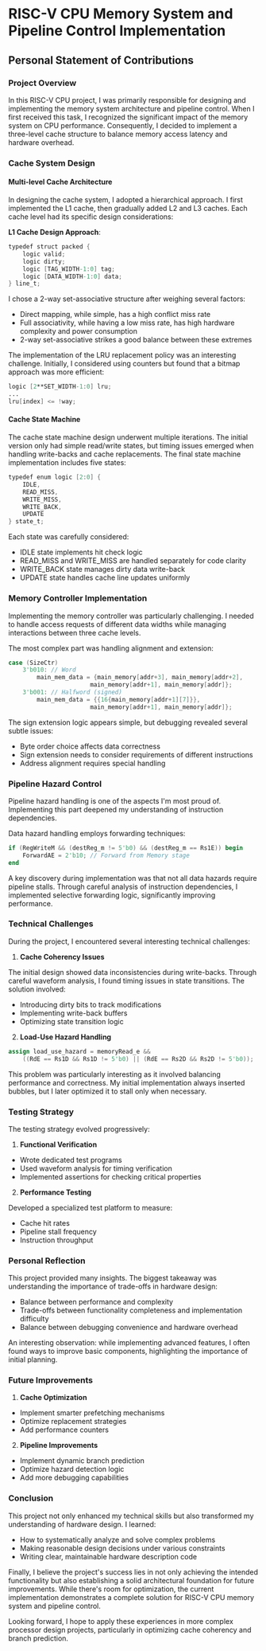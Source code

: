 # RISC-V CPU Memory System and Pipeline Control Implementation
## Personal Statement of Contributions

### Project Overview

In this RISC-V CPU project, I was primarily responsible for designing and implementing the memory system architecture and pipeline control. When I first received this task, I recognized the significant impact of the memory system on CPU performance. Consequently, I decided to implement a three-level cache structure to balance memory access latency and hardware overhead.

### Cache System Design

#### Multi-level Cache Architecture

In designing the cache system, I adopted a hierarchical approach. I first implemented the L1 cache, then gradually added L2 and L3 caches. Each cache level had its specific design considerations:

**L1 Cache Design Approach**:
```verilog
typedef struct packed {
    logic valid;
    logic dirty;
    logic [TAG_WIDTH-1:0] tag;
    logic [DATA_WIDTH-1:0] data;
} line_t;
```

I chose a 2-way set-associative structure after weighing several factors:
- Direct mapping, while simple, has a high conflict miss rate
- Full associativity, while having a low miss rate, has high hardware complexity and power consumption
- 2-way set-associative strikes a good balance between these extremes

The implementation of the LRU replacement policy was an interesting challenge. Initially, I considered using counters but found that a bitmap approach was more efficient:
```verilog
logic [2**SET_WIDTH-1:0] lru;
...
lru[index] <= !way;
```

#### Cache State Machine

The cache state machine design underwent multiple iterations. The initial version only had simple read/write states, but timing issues emerged when handling write-backs and cache replacements. The final state machine implementation includes five states:

```verilog
typedef enum logic [2:0] {
    IDLE,
    READ_MISS,
    WRITE_MISS,
    WRITE_BACK,
    UPDATE
} state_t;
```

Each state was carefully considered:
- IDLE state implements hit check logic
- READ_MISS and WRITE_MISS are handled separately for code clarity
- WRITE_BACK state manages dirty data write-back
- UPDATE state handles cache line updates uniformly

### Memory Controller Implementation

Implementing the memory controller was particularly challenging. I needed to handle access requests of different data widths while managing interactions between three cache levels.

The most complex part was handling alignment and extension:
```verilog
case (SizeCtr)
    3'b010: // Word
        main_mem_data = {main_memory[addr+3], main_memory[addr+2], 
                       main_memory[addr+1], main_memory[addr]};
    3'b001: // Halfword (signed)
        main_mem_data = {{16{main_memory[addr+1][7]}}, 
                       main_memory[addr+1], main_memory[addr]};
```

The sign extension logic appears simple, but debugging revealed several subtle issues:
- Byte order choice affects data correctness
- Sign extension needs to consider requirements of different instructions
- Address alignment requires special handling

### Pipeline Hazard Control

Pipeline hazard handling is one of the aspects I'm most proud of. Implementing this part deepened my understanding of instruction dependencies.

Data hazard handling employs forwarding techniques:
```verilog
if (RegWriteM && (destReg_m != 5'b0) && (destReg_m == Rs1E)) begin
    ForwardAE = 2'b10; // Forward from Memory stage
end
```

A key discovery during implementation was that not all data hazards require pipeline stalls. Through careful analysis of instruction dependencies, I implemented selective forwarding logic, significantly improving performance.

### Technical Challenges

During the project, I encountered several interesting technical challenges:

1. **Cache Coherency Issues**

The initial design showed data inconsistencies during write-backs. Through careful waveform analysis, I found timing issues in state transitions. The solution involved:
- Introducing dirty bits to track modifications
- Implementing write-back buffers
- Optimizing state transition logic

2. **Load-Use Hazard Handling**
```verilog
assign load_use_hazard = memoryRead_e &&
    ((RdE == Rs1D && Rs1D != 5'b0) || (RdE == Rs2D && Rs2D != 5'b0));
```
This problem was particularly interesting as it involved balancing performance and correctness. My initial implementation always inserted bubbles, but I later optimized it to stall only when necessary.

### Testing Strategy

The testing strategy evolved progressively:

1. **Functional Verification**
- Wrote dedicated test programs
- Used waveform analysis for timing verification
- Implemented assertions for checking critical properties

2. **Performance Testing**

Developed a specialized test platform to measure:
- Cache hit rates
- Pipeline stall frequency
- Instruction throughput

### Personal Reflection

This project provided many insights. The biggest takeaway was understanding the importance of trade-offs in hardware design:
- Balance between performance and complexity
- Trade-offs between functionality completeness and implementation difficulty
- Balance between debugging convenience and hardware overhead

An interesting observation: while implementing advanced features, I often found ways to improve basic components, highlighting the importance of initial planning.

### Future Improvements

1. **Cache Optimization**
- Implement smarter prefetching mechanisms
- Optimize replacement strategies
- Add performance counters

2. **Pipeline Improvements**
- Implement dynamic branch prediction
- Optimize hazard detection logic
- Add more debugging capabilities

### Conclusion

This project not only enhanced my technical skills but also transformed my understanding of hardware design. I learned:
- How to systematically analyze and solve complex problems
- Making reasonable design decisions under various constraints
- Writing clear, maintainable hardware description code

Finally, I believe the project's success lies in not only achieving the intended functionality but also establishing a solid architectural foundation for future improvements. While there's room for optimization, the current implementation demonstrates a complete solution for RISC-V CPU memory system and pipeline control.

Looking forward, I hope to apply these experiences in more complex processor design projects, particularly in optimizing cache coherency and branch prediction.